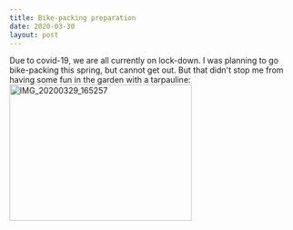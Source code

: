 ```yaml
---
title: Bike-packing preparation
date: 2020-03-30 
layout: post
---
```

Due to covid-19, we are all currently on lock-down. I was planning to go bike-packing this spring, but cannot get out. But that didn't stop me from having some fun in the garden with a tarpauline:  <a data-flickr-embed="true" href="https://www.flickr.com/photos/kabads/49716142093/in/datetaken/" title="IMG_20200329_165257"><img src="https://live.staticflickr.com/65535/49716142093_74702e341f_n.jpg" width="320" height="240" alt="IMG_20200329_165257"></a><script async src="//embedr.flickr.com/assets/client-code.js" charset="utf-8"></script>
